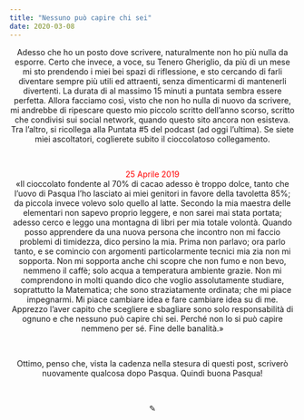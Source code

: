 ```yaml
---
title: "Nessuno può capire chi sei"
date: 2020-03-08
---
```

<div align="center">
Adesso che ho un posto dove scrivere, naturalmente non ho più nulla da esporre. Certo che invece, a voce, su Tenero Gheriglio, da più di un mese mi sto prendendo i miei bei spazi di riflessione, e sto cercando di farli diventare sempre più utili ed attraenti, senza dimenticarmi di mantenerli divertenti. La durata di al massimo 15 minuti a puntata sembra essere perfetta. Allora facciamo così, visto che non ho nulla di nuovo da scrivere, mi andrebbe di ripescare questo mio piccolo scritto dell’anno scorso, scritto che condivisi sui social network, quando questo sito ancora non esisteva. Tra l’altro, si ricollega alla Puntata #5 del podcast (ad oggi l’ultima). Se siete miei ascoltatori, coglierete subito il cioccolatoso collegamento.
</div>

&nbsp;

<div align="center">
<span style="color:red">25 Aprile 2019</span>
</div>

<div align="center">
«Il cioccolato fondente al 70% di cacao adesso è troppo dolce, tanto che l’uovo di Pasqua l’ho lasciato ai miei genitori in favore della tavoletta 85%; da piccola invece volevo solo quello al latte.
Secondo la mia maestra delle elementari non sapevo proprio leggere, e non sarei mai stata portata; adesso cerco e leggo una montagna di libri per mia totale volontà.
Quando posso apprendere da una nuova persona che incontro non mi faccio problemi di timidezza, dico persino la mia. Prima non parlavo; ora parlo tanto, e se comincio con argomenti particolarmente tecnici mia zia non mi sopporta. Non mi sopporta anche chi scopre che non fumo e non bevo, nemmeno il caffè; solo acqua a temperatura ambiente grazie. Non mi comprendono in molti quando dico che voglio assolutamente studiare, soprattutto la Matematica; che sono straziatamente ordinata; che mi piace impegnarmi.
Mi piace cambiare idea e fare cambiare idea su di me. Apprezzo l’aver capito che scegliere e sbagliare sono solo responsabilità di ognuno e che nessuno può capire chi sei. Perché non lo si può capire nemmeno per sé. Fine delle banalità.»
</div>

&nbsp;

<div align="center">
Ottimo, penso che, vista la cadenza nella stesura di questi post, scriverò nuovamente qualcosa dopo Pasqua. Quindi buona Pasqua!
</div>

&nbsp;

<div align="center">
  ✎
</div>
